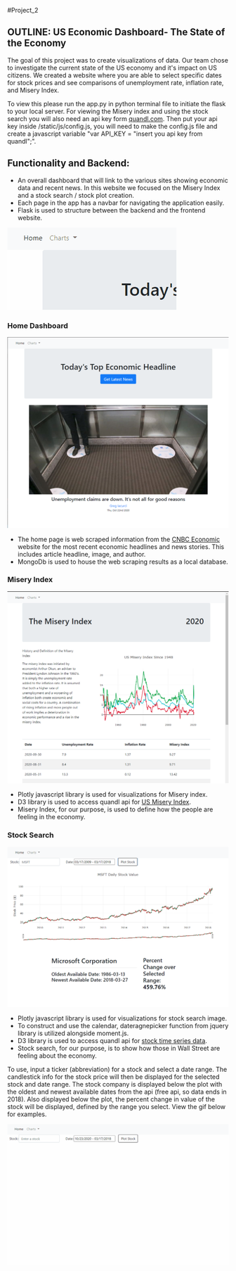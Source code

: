 #Project_2

## OUTLINE: US Economic Dashboard- The State of the Economy

The goal of this project was to create visualizations of data. Our team chose to investigate the current state of the US economy and it's impact on US citizens. 
We created a website where you are able to select specific dates for stock prices and see comparisons of unemployment rate, inflation rate, and Misery Index. 

To view this please run the app.py in python terminal file to initiate the flask to your local server. For viewing the Misery index and using the stock search you will also need an api key form <a href="https://www.quandl.com/tools/api">quandl.com</a>. Then put your api key inside /static/js/config.js, you will need to make the config.js file and create a javascript variable "var API_KEY = "insert you api key from quandl";".

## Functionality and Backend:
<ul>
<li>An overall dashboard that will link to the various sites showing economic data and recent news.  In this website we focused on the Misery Index and a stock search / stock plot creation.</li>
<li>Each page in the app has a navbar for navigating the application easily.</li>
<li>Flask is used to structure between the backend and the frontend website.</li>
</ul>

![](images/navbar.gif)

### Home Dashboard

![](images/home.png)

<ul>
<li>The home page is web scraped information from the <a href="https://www.cnbc.com/economy/">CNBC Economic</a> website for the most recent economic headlines and news stories. This includes article headline, image, and author. </li>
<li>MongoDb is used to house the web scraping results as a local database.</li>
</ul>

### Misery Index

![](images/misery.png)

<ul>
<li>Plotly javascript library is used for visualizations for Misery index.</li>
<li>D3 library is used to access quandl api for <a href="https://www.quandl.com/data/USMISERY-United-States-Misery-Index/usage/quickstart/api">US Misery Index</a>.</li>
<li>Misery Index, for our purpose, is used to define how the people are feeling in the economy.</li>
</ul>

### Stock Search

![](images/stock.png)

<ul>
<li>Plotly javascript library is used for visualizations for stock search image.</li>
<li>To construct and use the calendar, dateragnepicker function from jquery library is utilized alongside moment.js.</li>
<li>D3 library is used to access quandl api for <a href="https://docs.quandl.com/docs/in-depth-usage">stock time series data</a>.</li>
<li>Stock search, for our purpose, is to show how those in Wall Street are feeling about the economy.</li>
</ul>

To use, input a ticker (abbreviation) for a stock and select a date range. The candlestick info for the stock price will then be displayed for the selected stock and date range. The stock company is displayed below the plot with the oldest and newest available dates from the api (free api, so data ends in 2018). Also displayed below the plot, the percent change in value of the stock will be displayed, defined by the range you select. View the gif below for examples.

![](images/stocksearch.gif)


